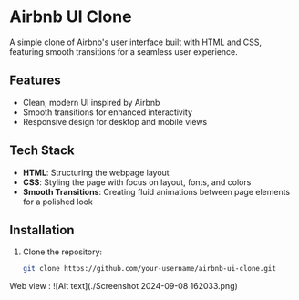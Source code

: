 # Airbnb UI Clone

A simple clone of Airbnb's user interface built with HTML and CSS, featuring smooth transitions for a seamless user experience.

## Features

- Clean, modern UI inspired by Airbnb
- Smooth transitions for enhanced interactivity
- Responsive design for desktop and mobile views

## Tech Stack

- **HTML**: Structuring the webpage layout
- **CSS**: Styling the page with focus on layout, fonts, and colors
- **Smooth Transitions**: Creating fluid animations between page elements for a polished look

## Installation

1. Clone the repository:
   ```bash
   git clone https://github.com/your-username/airbnb-ui-clone.git


Web view : ![Alt text](./Screenshot 2024-09-08 162033.png)
